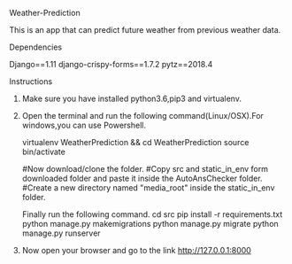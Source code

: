 Weather-Prediction

This is an app that can predict future weather from previous weather data.

Dependencies

Django==1.11
django-crispy-forms==1.7.2
pytz==2018.4

Instructions

1. Make sure you have installed python3.6,pip3 and virtualenv.
2. Open the terminal and  run the following command(Linux/OSX).For windows,you can use Powershell.

   virtualenv WeatherPrediction && cd WeatherPrediction
   source bin/activate

   #Now download/clone the folder.
   #Copy src and static_in_env form downloaded folder and paste it inside the AutoAnsChecker folder.
   #Create a new directory named "media_root" inside the static_in_env folder.

   Finally run the following command.
   cd src
   pip install -r requirements.txt
   python manage.py makemigrations
   python manage.py migrate
   python manage.py runserver

 3. Now open your browser and go to the link http://127.0.0.1:8000
